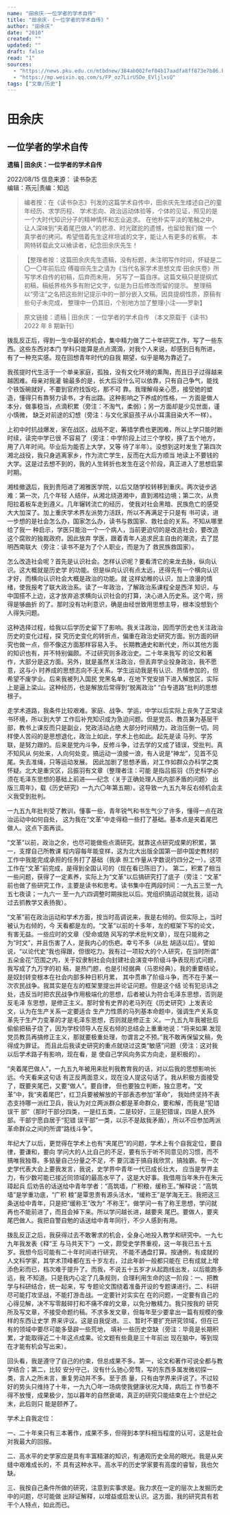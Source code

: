 ```yaml
---
name: "田余庆-一位学者的学术自传"
title: "田余庆-《一位学者的学术自传》"
author: "田余庆"
date: "2010"
created: ""
updated: ""
draft: false
read: "1"
sources:
  - "https://news.pku.edu.cn/mtbdnew/384ab002fef04b17aadfa8ff873e7b86.htm"
  - "https://mp.weixin.qq.com/s/FP_oz7LirU5De_EVljlxsQ"
tags: ["文章/历史"]
---
```



# 田余庆

## 一位学者的学术自传

**遗稿 | 田余庆：一位学者的学术自传**

2022/08/15 信息来源： 读书杂志  
编辑：燕元|责编：知远

> 编者按：在《读书杂志》刊发的这篇学术自传中，田余庆先生缕述自己的童年经历、求学历程、
> 学术志向、政治运动体验等，个体的见证，照见的是一个大时代知识分子的精神情怀和志业追求。
> 在他朴实平淡的笔触之中，让人深味到“夹着尾巴做人”的悲凉、时光蹉跎的遗憾，也留给我们做
> 一个真学者的拷问。希望借着先生这样坦诚的文字，能让人有更多的省察。
> 本网特转载此文以飨读者，纪念田余庆先生！

> 【整理者按：这篇田余庆先生遗稿，没有标题，未注明写作时间，怀疑是二〇一〇年前后应
> 傅璇琮先生之请为《当代名家学术思想文库·田余庆卷》所写学术自传的初稿，后弃而未用，
> 另写了一篇自序。这篇文稿只是提纲式初稿，稿纸界格外多有附记文字，似是为日后修改而留的提示。
> 整理稿以“旁注”之名把这些附记提示中的一部分嵌入文稿。因具提纲性质，原稿有些句子未完成，
> 整理中一仍其旧，个别地方加了整理小注——罗新】

> 原文链接：遗稿 | 田余庆：一位学者的学术自传
> （本文原载于《读书》2022 年 8 期新刊）

拨乱反正后，得到一生中最好的机会，集中精力做了二十年研究工作，写了一些东西。这些东西对本门
学科只能算是点点滴滴，对我个人来说，却感到日有所进，有了一种充实感。现在回想青年时代的自我
期望，似乎是略为靠近了。

我孩提时代生活于一个单亲家庭，孤独，没有文化环境的熏陶，而且日子过得越来越困难。母亲对我灌
输最多的是，长大后没什么可以依靠，只有自己争气，能找个铁饭碗就好，不要到官府找饭吃，那不可
靠。我理解母亲心愿，接受她的塑造，懂得只有靠努力读书，才有出路。这种影响之下养成的性格，一
方面是做人本分，做事稳当，点滴积累（旁注：不淘气，柔弱）；另一方面却是少见世面，谨小慎微，
缺乏对前途的幻想（旁注：与文化家庭孩子从小耳濡目染大不一样）。

上初中时抗战爆发，家在战区，战局不定，筹措学费也更困难，所以上学只能时断时续，读完中学已很
不容易了（旁注：中学阶段上过三个学校，换了五个地方，用了八年时间。毕业后为能否上大学，又等
待了半年）。没想到这时发生了第四次湘北战役，我只身逃离家乡，作为流亡学生，反而在大后方顺当
地读上不要钱的大学。这是过去想不到的，我的人生转折也发生在这个阶段，真正进入了思想启蒙时期。

湘桂撤退后，我到贵阳进了湘雅医学院，以后又随学校转移到重庆。两次徒步逃难：第一次，几个年轻
人结伴，从湘北绕道湘中，直到湘桂边境；第二次，从贵阳拉着板车走到遵义。几年辗转流亡的经历，
使我对社会黑暗、民族危亡的感受大大加深了。加上重庆学术界左派势力活跃，所以不再满足于只是有
书可读，进一步想的是社会怎么办，国家怎么办，读书与救国家、救社会的关系。不知从哪里给了我一
种启示，学医只能治一个一个病人，当前更迫切的是改造社会，要改造这个腐败的独裁政府。因此放弃
学医，跟着青年人追求民主自由的潮流，去了昆明西南联大（旁注：读书不是为了个人职业，而是为了
救民族救国家）。

怎么改造社会呢？首先是认识社会。怎样认识呢？要看清它的来龙去脉，纵向认识。这大概就是历史学
的功能。但是纵向认识有点太远，还得先有一个横向认识才好，而横向认识社会大概是政治的功能。就
这样幼稚的认识，加上浪漫的情绪，使我报考了联大政治系。读了一年政治，了解政治系课程全是西洋
知识，与中国搭不上边，这才放弃追求横向认识社会的打算，决心进入历史系。这个弯，拐得是够曲折
的了。那时没有功利意识，确是由经世致用思想主导，根本没想到个人得失问题。

这种选择过程，给我以后学历史留下了影响。我关注政治，因而学历史也关注政治历史的变化过程，探
究历史变化的转折点，偏重在政治史研究方面。别方面的研究也做一点，但不像这方面那样容易入手。
长期教通史和断代史，所以其他方面的知识也有，并不特别偏颇。不过研究则多政治史。二十年来我写
的论文和著作，大部分是这方面。另外，就是虽然关注政治，但丢弃学业投身政治，我不愿意，这与小
时养成的思想志向不无关系。学生运动我是有认识、热情参加的，但希望不废学业。后来我被列入国民
党黑名单，在地下党安排下进入解放区，实际上是逼上梁山。这种经历，也是解放后常得到“脱离政治”
“白专道路”批判的思想根子。

走学术道路，我条件比较艰难。家庭、战争、学运，中学以后实际上丧失了正常读书环境，所以到大学
工作后补充知识成为急迫问题。但是党员、教员兼为基层干部，教书上课反而只是副业，党政活动占绝
大部分时间精力，政治压倒一切。同样使人苦闷的是思想退化，政治上如此，学术上也如此。起先是读
马列、学苏联，是努力跟的。后来是党内斗争，反修斗争，过去学的又成了错误，受批判。真不知风从
何处来，人向何处变。搞运动一浪接一浪，有人说是“神龙”，见首不见尾。失去准绳，只等运动发展。
因此加剧了思想矛盾，对工作如群众办科学之类怀疑。北大是重灾区，吕振羽有文章（整理者注：可能
是指吕振羽《历史科学必须在毛泽东思想的基础上前进——纪念〈关于正确处理人民内部矛盾的问题〉
出版三周年》，载《历史研究》一九六〇年第五期）。这导致一九五九年反右倾机会主义我受到批判。

一九五九年批判受了教训，懂事一些，青年锐气和书生气少了许多，懂得一点在政治运动中如何自处，
这为我在“文革”中走得稳一些打了基础。基本点是夹着尾巴做人。这点下面再谈。

“文革”以前，政治之余，也尽可能做些点滴研究。就靠这点研究成果的积累，第一，支撑自己所教课
程内容每年能变样，这为北大出版全国第一部中国史教材的工作中我能完成承担的任务打了基础（我承
担工作量从字数说约四分之一）。这项工作在“文革”前完成，是得到全国认可的（现在看已陈旧了）。
第二，积累了相当一些问题，获得了一定素养，实际上为“文革”以后搞研究打了底子（旁注：“文革”
前也做了些研究工作，主要是读书和思考。读书集中在两段时间：一九五三至一九五七夜读；一九六一
至一九六四调整时期挨批以后。党组织搞运动就批我，运动过去抓教学又表扬我）。

“文革”前在政治运动和学术方面，按当时高调说来，我是右倾的。但实际上，当时被认为右倾的，今
天看都是左的。“文革”以前的十多年，左的框架下写的论文，有害无益。一些应时的文章（受命或随
风写的学术批判文章），现在只能称之为“时文”，并且伤害了人，是我内心的伤疤。幸亏不多（从批
胡适以后）。譬如说，“以论代史”我也得跟，但很吃力。我有过一项较大的个人研究，在当时所谓“
五朵金花”范围之内，关于奴隶制社会向封建社会演变中阶级斗争表现形式问题，我写成了九万字的初
稿，是热门题，也是引经据典（马恩经典）。我的重要结论，是奴封转变根本在社会内部多种日积月累，
其中贯串了阶级斗争，而不在于某一次农民战争。我其实是在左的框架里提出并论证问题。但是这个结
论有犯忌讳之处，违反当时把农民战争作用极端化的思想，后者被认为符合毛泽东思想，否则是反毛泽
东思想，是修正主义。那时曾有史界的老马列在《历史研究》上发表论文，认为在生产关系一定要适合
生产力性质的马列基本命题中，强调生产关系变革先于生产力变革的才是毛泽东思想，否则就是修正主
义。一九五九年我被批后偷偷把稿子烧了，因为学校领导人在反右倾的总结会上重重地说：“将来如果
发现党员教员再搞修正主义，那就要极重处理，勿谓言之不预。”我不敢再保留文稿，免得成为罪证。
而且此后我读史研究的重点就绕过这类“敏感”问题（旁注：这对我以后学术路子有影响，现在看，是
使自己学风向务实方向走，是积极的）。

“夹着尾巴做人”，一九五九年被用来批判我教育我的话，对以后我的思想影响长远。今天看来这句话
有正反两面意义，现在没人提这句话了。我从积极方面接受了，既要夹尾巴，又要“做人”。要自律，
但也要独立判断，独立思考。“文革”中，我“夹着尾巴”，红卫兵要被解放的干部表态参加“革命”，
我始终坚持不表态支持哪一派红卫兵，我认为对立两派群众都是革命群众，要和解，而我是“犯错误干
部”（那时干部分四类，一是红五类，二是较好，三是犯错误，四是人民外部。干部宁愿自居于“犯错
误干部”一类，以示不是敌我矛盾），所以不应参加两派革命群众之间的所谓“路线斗争”。

年纪大了以后，更觉得在学术上也有“夹尾巴”的问题，学术上有个自我定位，要自律，要谦和，要向
学问大的人比自己的不足，要有乐于听不同意见的习惯，而不搞唯我独尊。多掂量自己分量之不足，不
要沉湎于搞自我欣赏，搞独霸。有一次史学代表大会上要我发言，我说，史学界中青年一代已成长壮大，
应当是学界主力，有少数可能已接近同领域的最高水平了，这是大好事。我借用当年朱升在朱元璋起兵
后劝告的话送给中青年学者：“高筑墙，广积粮，缓称王。”解释说：“高筑墙”是学重功底，“广积
粮”是覃思贵有源头活水，“缓称王”是学海无王。我把这三条送给中青年，只是把“缓称王”改为“
不称王”。做学问一有了称王思想，学问就再也不能前进了，而且会掉下来。所以学问越长进，越要夹
尾巴。要做人，要夹尾巴做人。我把自警自勉的话送给中青年同行，不少人感到有用。

拨乱反正之后，我获得过去不敢奢求的机会，全身心地投入教学和研究中。一九七九年我发表《释“王
与马共天下”》一文，颇受史学界重视，这一年我已五十五岁。我想今后可能有二十年时间进行研究，
不能不通盘打算。按通例，有成就的人文科学家，其学术顶峰都在五十岁左右，过此年龄一般都只能在
已有成就上增添色彩而已，档次难于提升了。而我，不说五十五岁才从起跑线出发，以后能跑多远，我
不知道。只是我内心定了几条规则，合理利用生命的这一阶段：一、把教学与科研结合，统一起来，写
专题论文围绕着准备开设的专题课进行。二、科研尽可能打攻坚战，不能打游击战。一定要针对实实在
在的问题，一定要有自己的心得见解，决不写零敲碎打和不痛不痒的文章，以免分散精力。我只按我的
研究所及写文章，不接受命题约稿。不求多发文章，但每年至少要拿出一篇有规模的像样的东西让史学
界来评议。这是自我促进。三、暂时不要扩充研究领域，但在已有的领域中要尽可能多垦辟一些荒地，
填补一些历史空缺（旁注：毕竟是长期积累，才能取得近二十年这点成果。论文题有些竟是三十年前出
现在脑中，等到现在才能有机会写出来）。

回头看，我是遵守了自己的约束，但总成果不多。第一，论文和著作可说全都与教学结合；第二，比较
安分守己，没有什么驰心旁骛，写的东西多属发微初探一类，言人之所未言，重复劳动并不多。至于质
量，只有由学界来评说了。不过较好的势头只维持了十年，一九九〇年一场病使我健康状况大降，病后工
作节奏不得不放慢，成果极少，加以暮年的自然衰竭，真正的研究只能结束在上个世纪之末，此后则只
能是颐养了。

学术上自我定位：

一、二十年来只有三本著作，成果不多，但得到本学科相当程度的认可，这是社会对我最大的回报。

二、高水平的史学家应是具有丰富精湛的知识，有通观历史全局的眼光。我是从夹缝中艰难成长的，不
具有这种水平。高水平的历史学家要有高度的睿智，我也欠缺。

三、我按自己条件所做的研究，注意到实事求是。我力求在一定的层次上发掘历史中的问题，尽可能做
出辩证解释，以增益或启发认识。这方面，我的研究具有若干个人特点，如此而已。
